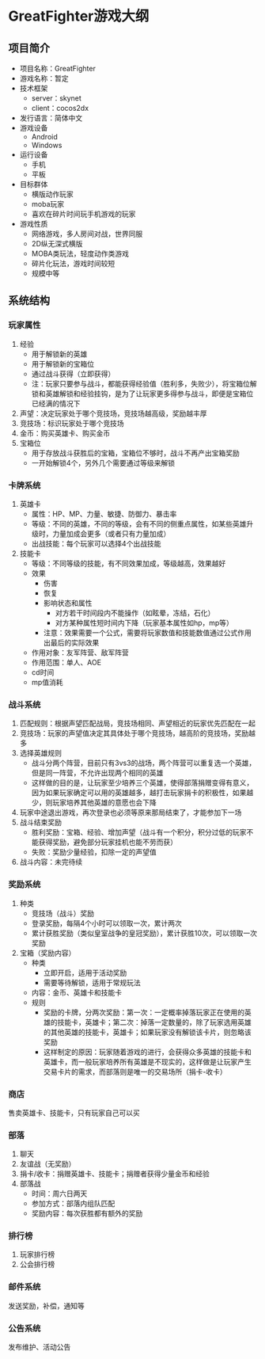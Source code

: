 ﻿# GreatFighter游戏大纲
## 项目简介
* 项目名称：GreatFighter
* 游戏名称：暂定
* 技术框架
	* server：skynet
	* client：cocos2dx
* 发行语言：简体中文
* 游戏设备
	* Android
	* Windows
* 运行设备
	* 手机
	* 平板
* 目标群体
	* 横版动作玩家
	* moba玩家
	* 喜欢在碎片时间玩手机游戏的玩家
* 游戏性质
	* 网络游戏，多人房间对战，世界同服
	* 2D纵无深式横版
	* MOBA类玩法，轻度动作类游戏
	* 碎片化玩法，游戏时间较短
	* 规模中等

## 系统结构
### 玩家属性
1. 经验
    * 用于解锁新的英雄
    * 用于解锁新的宝箱位
    * 通过战斗获得（立即获得）
    * 注：玩家只要参与战斗，都能获得经验值（胜利多，失败少），将宝箱位解锁和英雄解锁和经验挂钩，是为了让玩家更多得参与战斗，即便是宝箱位已经满的情况下
2. 声望：决定玩家处于哪个竞技场，竞技场越高级，奖励越丰厚
3. 竞技场：标识玩家处于哪个竞技场
4. 金币：购买英雄卡、购买金币
5. 宝箱位
    * 用于存放战斗获胜后的宝箱，宝箱位不够时，战斗不再产出宝箱奖励
    * 一开始解锁4个，另外几个需要通过等级来解锁

### 卡牌系统
1. 英雄卡
    * 属性：HP、MP、力量、敏捷、防御力、暴击率
    * 等级：不同的英雄，不同的等级，会有不同的侧重点属性，如某些英雄升级时，力量加成会更多（或者只有力量加成）
    * 出战技能：每个玩家可以选择4个出战技能
2. 技能卡
    * 等级：不同等级的技能，有不同效果加成，等级越高，效果越好
    * 效果
        * 伤害
        * 恢复
        * 影响状态和属性
            * 对方若干时间段内不能操作（如眩晕，冻结，石化）
            * 对方某种属性短时间内下降（玩家基本属性如hp，mp等）
        * 注意：效果需要一个公式，需要将玩家数值和技能数值通过公式作用出最后的实际效果
    * 作用对象：友军阵营、敌军阵营
    * 作用范围：单人、AOE
    * cd时间
    * mp值消耗

### 战斗系统
1. 匹配规则：根据声望匹配战局，竞技场相同、声望相近的玩家优先匹配在一起
2. 竞技场：玩家的声望值决定其具体处于哪个竞技场，越高阶的竞技场，奖励越多
3. 选择英雄规则
    * 战斗分两个阵营，目前只有3vs3的战场，两个阵营可以重复选一个英雄，但是同一阵营，不允许出现两个相同的英雄
    * 这样做的目的是，让玩家至少培养三个英雄，使得部落捐赠变得有意义，因为如果玩家确定可以用的英雄越多，越打击玩家捐卡的积极性，如果越少，则玩家培养其他英雄的意愿也会下降
4. 玩家中途退出游戏，再次登录也必须等原来那局结束了，才能参加下一场
5. 战斗结束奖励
    * 胜利奖励：宝箱、经验、增加声望（战斗有一个积分，积分过低的玩家不能获得奖励，避免部分玩家挂机也能不劳而获）
    * 失败：奖励少量经验，扣除一定的声望值
6. 战斗内容：未完待续

### 奖励系统
1. 种类
    * 竞技场（战斗）奖励
    * 登录奖励，每隔4个小时可以领取一次，累计两次
    * 累计获胜奖励（类似皇室战争的皇冠奖励），累计获胜10次，可以领取一次奖励
2. 宝箱（奖励内容）
    * 种类
        * 立即开启，适用于活动奖励
        * 需要等待解锁，适用于常规玩法
    * 内容：金币、英雄卡和技能卡
    * 规则
        * 奖励的卡牌，分两次奖励：第一次：一定概率掉落玩家正在使用的英雄的技能卡，英雄卡；第二次：掉落一定数量的，除了玩家选用英雄的其他英雄的技能卡，英雄卡；如果玩家没有解锁该卡片，则忽略该奖励
        * 这样制定的原因：玩家随着游戏的进行，会获得众多英雄的技能卡和英雄卡，而一般玩家培养所有英雄是不现实的，这样做是让玩家产生交易卡片的需求，而部落则是唯一的交易场所（捐卡-收卡）

### 商店
售卖英雄卡、技能卡，只有玩家自己可以买

### 部落
1. 聊天
2. 友谊战（无奖励）
3. 捐卡/收卡：捐赠英雄卡、技能卡；捐赠者获得少量金币和经验
4. 部落战
    * 时间：周六日两天
    * 参加方式：部落内组队匹配
    * 奖励内容：每次获胜都有额外的奖励

### 排行榜
1. 玩家排行榜
2. 公会排行榜

### 邮件系统
发送奖励，补偿，通知等

### 公告系统
发布维护、活动公告



